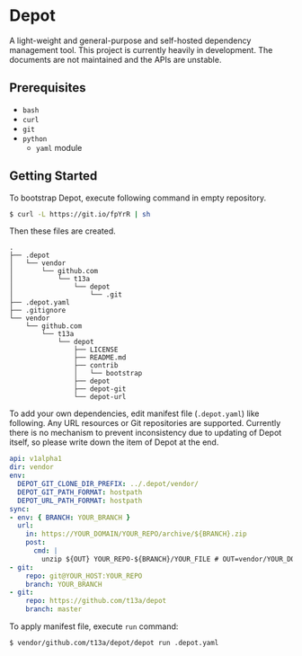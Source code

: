 # Depot

A light-weight and general-purpose and self-hosted dependency management tool. This project is currently heavily in development. The documents are not maintained and the APIs are unstable.

## Prerequisites

- `bash`
- `curl`
- `git`
- `python`
    - `yaml` module

## Getting Started

To bootstrap Depot, execute following command in empty repository.

```sh
$ curl -L https://git.io/fpYrR | sh
```

Then these files are created.

```
.
├── .depot
│   └── vendor
│       └── github.com
│           └── t13a
│               └── depot
│                   └── .git
├── .depot.yaml
├── .gitignore
└── vendor
    └── github.com
        └── t13a
            └── depot
                ├── LICENSE
                ├── README.md
                ├── contrib
                │   └── bootstrap
                ├── depot
                ├── depot-git
                └── depot-url
```

To add your own dependencies, edit manifest file (`.depot.yaml`) like following. Any URL resources or Git repositories are supported. Currently there is no mechanism to prevent inconsistency due to updating of Depot itself, so please write down the item of Depot at the end.

```yaml
api: v1alpha1
dir: vendor
env:
  DEPOT_GIT_CLONE_DIR_PREFIX: ../.depot/vendor/
  DEPOT_GIT_PATH_FORMAT: hostpath
  DEPOT_URL_PATH_FORMAT: hostpath
sync:
- env: { BRANCH: YOUR_BRANCH }
  url:
    in: https://YOUR_DOMAIN/YOUR_REPO/archive/${BRANCH}.zip
    post:
      cmd: |
        unzip ${OUT} YOUR_REPO-${BRANCH}/YOUR_FILE # OUT=vendor/YOUR_DOMAIN/YOUR_REPO/archive/YOUR_BRANCH.zip
- git:
    repo: git@YOUR_HOST:YOUR_REPO
    branch: YOUR_BRANCH
- git:
    repo: https://github.com/t13a/depot
    branch: master
```

To apply manifest file, execute `run` command:

```sh
$ vendor/github.com/t13a/depot/depot run .depot.yaml
```
